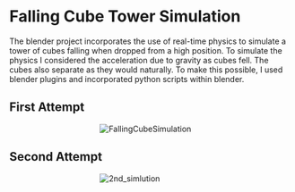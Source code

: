 # Falling Cube Tower Simulation #
The blender project incorporates the use of real-time physics to simulate a tower of cubes falling when 
dropped from a high position. To simulate the physics I considered the acceleration due to gravity as 
cubes fell. The cubes also separate as they would naturally. To make this possible, I used blender plugins 
and incorporated python scripts within blender.

## First Attempt 
&nbsp;&nbsp;&nbsp;&nbsp;&nbsp;&nbsp;&nbsp;&nbsp;&nbsp;&nbsp;&nbsp;&nbsp;&nbsp;&nbsp;&nbsp;&nbsp;&nbsp;&nbsp;&nbsp;&nbsp;&nbsp;&nbsp;&nbsp;&nbsp;&nbsp;&nbsp;&nbsp;&nbsp;&nbsp;&nbsp;&nbsp;&nbsp;&nbsp;&nbsp;&nbsp;&nbsp;&nbsp;&nbsp;&nbsp;&nbsp;
![FallingCubeSimulation](https://user-images.githubusercontent.com/34174087/102718203-eba5f300-42b4-11eb-99bc-cf9cb61147ae.gif)

## Second Attempt 
&nbsp;&nbsp;&nbsp;&nbsp;&nbsp;&nbsp;&nbsp;&nbsp;&nbsp;&nbsp;&nbsp;&nbsp;&nbsp;&nbsp;&nbsp;&nbsp;&nbsp;&nbsp;&nbsp;&nbsp;&nbsp;&nbsp;&nbsp;&nbsp;&nbsp;&nbsp;&nbsp;&nbsp;&nbsp;&nbsp;&nbsp;&nbsp;&nbsp;&nbsp;&nbsp;&nbsp;&nbsp;&nbsp;&nbsp;&nbsp;
![2nd_simlution](https://user-images.githubusercontent.com/34174087/102718323-87376380-42b5-11eb-9624-32ae1dde3708.gif)


